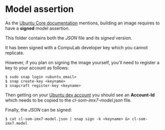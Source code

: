 # Model assertion

As the [Ubuntu Core documentation](https://docs.ubuntu.com/core/en/guides/build-device/image-building) mentions, building an image requires to have a **signed** model assertion.

This folder contains both the *JSON* file and its *signed* version.

It has been signed with a CompuLab developer key which you cannot replicate.

However, if you plan on signing the image yourself, you'll need to register a key to your account as follows:
```
$ sudo snap login <ubuntu_email>
$ snap create-key <keyname>
$ snapcraft register-key <keyname>
```

Then getting on your [Ubuntu dev account](https://myapps.developer.ubuntu.com/dev/account/) you should see an **Account-Id** which needs to be copied to the *cl-som-imx7-model.json* file.

Finally, the *JSON* can be signed:
```
$ cat cl-som-imx7-model.json | snap sign -k <keyname> &> cl-som-imx7.model
```
